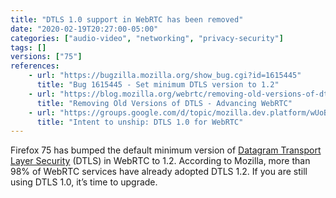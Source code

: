 ```yaml
---
title: "DTLS 1.0 support in WebRTC has been removed"
date: "2020-02-19T20:27:00-05:00"
categories: ["audio-video", "networking", "privacy-security"]
tags: []
versions: ["75"]
references:
    - url: "https://bugzilla.mozilla.org/show_bug.cgi?id=1615445"
      title: "Bug 1615445 - Set minimum DTLS version to 1.2"
    - url: "https://blog.mozilla.org/webrtc/removing-old-versions-of-dtls/"
      title: "Removing Old Versions of DTLS - Advancing WebRTC"
    - url: "https://groups.google.com/d/topic/mozilla.dev.platform/wUoBf0FqqcE/discussion"
      title: "Intent to unship: DTLS 1.0 for WebRTC"
---
```

Firefox 75 has bumped the default minimum version of [Datagram Transport Layer Security](https://developer.mozilla.org/docs/Glossary/DTLS) (DTLS) in WebRTC to 1.2. According to Mozilla, more than 98% of WebRTC services have already adopted DTLS 1.2. If you are still using DTLS 1.0, it’s time to upgrade.
